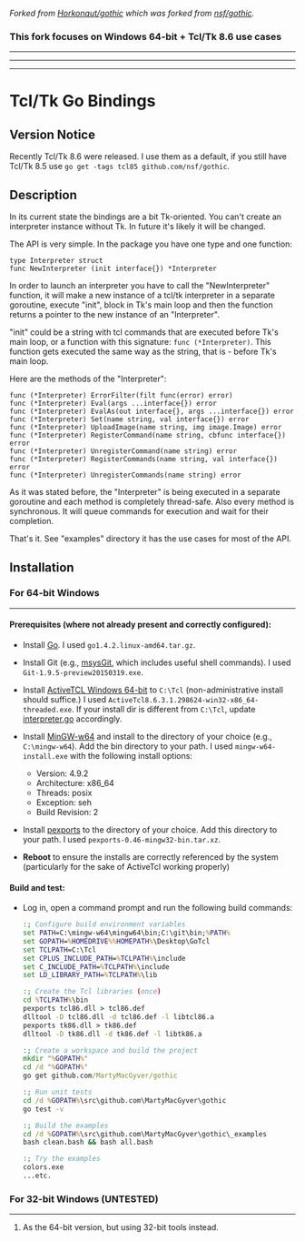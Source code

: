 *Forked from [Horkonaut/gothic](https://github.com/Horkonaut/gothic) which was forked from [nsf/gothic](https://github.com/nsf/gothic).*

### This fork focuses on Windows 64-bit + Tcl/Tk 8.6 use cases

----------
----------
----------

# Tcl/Tk Go Bindings

## Version Notice

Recently Tcl/Tk 8.6 were released. I use them as a default, if you still have
Tcl/Tk 8.5 use `go get -tags tcl85 github.com/nsf/gothic`.

## Description

In its current state the bindings are a bit Tk-oriented. You can't create an
interpreter instance without Tk. In future it's likely it will be changed.

The API is very simple. In the package you have one type and one function:
```
type Interpreter struct
func NewInterpreter (init interface{}) *Interpreter
```
In order to launch an interpreter you have to call the "NewInterpreter"
function, it will make a new instance of a tcl/tk interpreter in a separate
goroutine, execute "init", block in Tk's main loop and then the function
returns a pointer to the new instance of an "Interpreter".

"init" could be a string with tcl commands that are executed before Tk's main
loop, or a function with this signature: `func (*Interpreter)`. This function
gets executed the same way as the string, that is - before Tk's main loop.

Here are the methods of the "Interpreter":

```
func (*Interpreter) ErrorFilter(filt func(error) error)
func (*Interpreter) Eval(args ...interface{}) error
func (*Interpreter) EvalAs(out interface{}, args ...interface{}) error
func (*Interpreter) Set(name string, val interface{}) error
func (*Interpreter) UploadImage(name string, img image.Image) error
func (*Interpreter) RegisterCommand(name string, cbfunc interface{}) error
func (*Interpreter) UnregisterCommand(name string) error
func (*Interpreter) RegisterCommands(name string, val interface{}) error
func (*Interpreter) UnregisterCommands(name string) error
```

As it was stated before, the "Interpreter" is being executed in a separate
goroutine and each method is completely thread-safe. Also every method is
synchronous. It will queue commands for execution and wait for their
completion.

That's it. See "examples" directory it has the use cases for most of the API.

## Installation

### For 64-bit Windows
------------------

#### Prerequisites (where not already present and correctly configured):

* Install [Go](https://golang.org/dl/). I used `go1.4.2.linux-amd64.tar.gz`.

* Install Git (e.g., [msysGit](https://msysgit.github.io/), which includes useful shell commands). I used `Git-1.9.5-preview20150319.exe`.

* Install [ActiveTCL Windows 64-bit](http://www.activestate.com/activetcl/downloads) to `C:\Tcl` (non-administrative install should suffice.) I used `ActiveTcl8.6.3.1.298624-win32-x86_64-threaded.exe`. If your install dir is different from `C:\Tcl`, update [interpreter.go](https://github.com/MartyMacGyver/gothic/blob/master/interpreter.go) accordingly.

* Install [MinGW-w64](http://sourceforge.net/projects/mingw-w64/) and install to the directory of your choice (e.g., `C:\mingw-w64`). Add the bin directory to your path. I used `mingw-w64-install.exe` with the following install options:
	* Version: 4.9.2
	* Architecture: x86_64
	* Threads: posix
	* Exception: seh
	* Build Revision: 2

* Install [pexports](http://sourceforge.net/projects/mingw/files/MinGW/Extension/pexports/) to the directory of your choice. Add this directory to your path. I used `pexports-0.46-mingw32-bin.tar.xz`.

* **Reboot** to ensure the installs are correctly referenced by the system (particularly for the sake of ActiveTcl working properly)

#### Build and test:

* Log in, open a command prompt and run the following build commands:
	```cmd
	:; Configure build environment variables
	set PATH=C:\mingw-w64\mingw64\bin;C:\git\bin;%PATH%
	set GOPATH=%HOMEDRIVE%%HOMEPATH%\Desktop\GoTcl
	set TCLPATH=C:\Tcl
	set CPLUS_INCLUDE_PATH=%TCLPATH%\include
	set C_INCLUDE_PATH=%TCLPATH%\include
	set LD_LIBRARY_PATH=%TCLPATH%\lib
	
	:; Create the Tcl libraries (once)
	cd %TCLPATH%\bin
	pexports tcl86.dll > tcl86.def
	dlltool -D tcl86.dll -d tcl86.def -l libtcl86.a
	pexports tk86.dll > tk86.def
	dlltool -D tk86.dll -d tk86.def -l libtk86.a
	
	:; Create a workspace and build the project
	mkdir "%GOPATH%"
	cd /d "%GOPATH%"
	go get github.com/MartyMacGyver/gothic
	
	:; Run unit tests
	cd /d %GOPATH%\src\github.com\MartyMacGyver\gothic
	go test -v

	:; Build the examples
	cd /d %GOPATH%\src\github.com\MartyMacGyver\gothic\_examples
	bash clean.bash && bash all.bash

	:; Try the examples
	colors.exe
	...etc.
	```

### For 32-bit Windows (UNTESTED)
------------------
1. As the 64-bit version, but using 32-bit tools instead.
